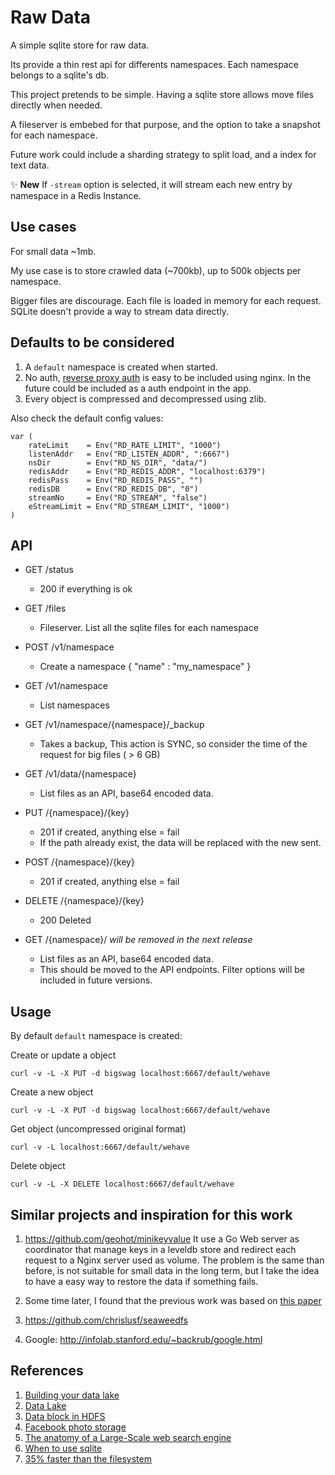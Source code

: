 # Raw Data

A simple sqlite store for raw data. 

Its provide a thin rest api for differents namespaces. Each namespace belongs to a sqlite's db. 

This project pretends to be simple. Having a sqlite store allows move files directly when needed.

A fileserver is embebed for that purpose, and the option to take a snapshot for each namespace.

Future work could include a sharding strategy to split load, and a index for text data. 

:sparkles: **New** If `-stream` option is selected, it will stream each new entry by namespace in a Redis Instance. 


## Use cases

For small data ~1mb. 

My use case is to store crawled data (~700kb), up to 500k objects per namespace.

Bigger files are discourage. Each file is loaded in memory for each request. SQLite doesn't provide a way to stream data directly. 

## Defaults to be considered

1. A `default` namespace is created when started. 
2. No auth, [reverse proxy auth](https://docs.nginx.com/nginx/admin-guide/security-controls/configuring-subrequest-authentication/) is easy to be included using nginx. In the future could be included as a auth endpoint in the app.
3. Every object is compressed and decompressed using zlib.

Also check the default config values:

```
var (
	rateLimit    = Env("RD_RATE_LIMIT", "1000")
	listenAddr   = Env("RD_LISTEN_ADDR", ":6667")
	nsDir        = Env("RD_NS_DIR", "data/")
	redisAddr    = Env("RD_REDIS_ADDR", "localhost:6379")
	redisPass    = Env("RD_REDIS_PASS", "")
	redisDB      = Env("RD_REDIS_DB", "0")
	streamNo     = Env("RD_STREAM", "false")
	eStreamLimit = Env("RD_STREAM_LIMIT", "1000")
)
```


## API

- GET /status
  - 200 if everything is ok

- GET /files
  - Fileserver. List all the sqlite files for each namespace
  
- POST /v1/namespace
  - Create a namespace
  { "name" : "my_namespace" }

- GET /v1/namespace
  - List namespaces

- GET /v1/namespace/{namespace}/_backup 
  - Takes a backup, This action is SYNC, so consider the time of the request for big files ( > 6 GB)
  
- GET /v1/data/{namespace} 
  - List files as an API, base64 encoded data.
  
- PUT /{namespace}/{key}
  - 201 if created, anything else = fail
  - If the path already exist, the data will be replaced with the new sent.
  
- POST /{namespace}/{key}
  - 201 if created, anything else = fail

- DELETE /{namespace}/{key}
  - 200 Deleted
  
- GET /{namespace}/ *will be removed in the next release*
  - List files as an API, base64 encoded data.
  - This should be moved to the API endpoints. Filter options will be included
  in future versions.


## Usage

By default `default` namespace is created: 

Create or update a object
```
curl -v -L -X PUT -d bigswag localhost:6667/default/wehave
```

Create a new object
```
curl -v -L -X PUT -d bigswag localhost:6667/default/wehave
```

Get object (uncompressed original format)
```
curl -v -L localhost:6667/default/wehave
```

Delete object
```
curl -v -L -X DELETE localhost:6667/default/wehave
```


## Similar projects and inspiration for this work

1. https://github.com/geohot/minikeyvalue
It use a Go Web server as coordinator that manage keys in a leveldb store and redirect each request to a Nginx server used as volume. 
The problem is the same than before, is not suitable for small data in the long term, but I take the idea to have a easy way to restore the data if something fails. 

2. Some time later, I found that the previous work was based on [this paper](https://www.usenix.org/legacy/event/osdi10/tech/full_papers/Beaver.pdf) 

3. https://github.com/chrislusf/seaweedfs 


4. Google: http://infolab.stanford.edu/~backrub/google.html


## References

1. [Building your data lake](https://cloudblogs.microsoft.com/industry-blog/en-gb/technetuk/2020/04/09/building-your-data-lake-on-azure-data-lake-storage-gen2-part-1/)
2. [Data Lake](https://en.wikipedia.org/wiki/Data_lake) 
3. [Data block in HDFS](https://data-flair.training/blogs/data-block/)
4. [Facebook photo storage](https://www.usenix.org/legacy/event/osdi10/tech/full_papers/Beaver.pdf)
5. [The anatomy of a Large-Scale web search engine](http://infolab.stanford.edu/~backrub/google.html)
8. [When to use sqlite](https://www.sqlite.org/whentouse.html)
9. [35% faster than the filesystem](https://www.sqlite.org/fasterthanfs.html)
